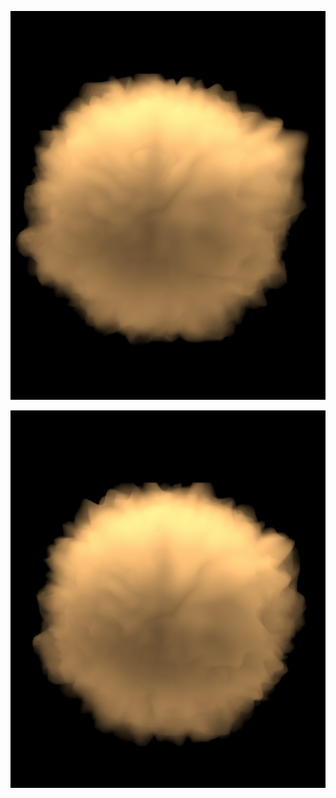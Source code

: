 ![](presentationImg\image-20240315073533438.png)





![](presentationImg\image-20240315073610057.png)

